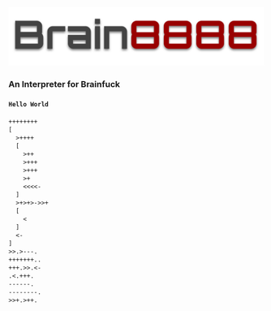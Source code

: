### <img src="./brain8888.svg" />
### An Interpreter for Brainfuck

#### `Hello World`
```
++++++++
[
  >++++
  [
    >++
    >+++
    >+++
    >+
    <<<<-
  ]
  >+>+>->>+
  [
    <
  ]
  <-
]
>>.>---.
+++++++..
+++.>>.<-
.<.+++.
------.
--------.
>>+.>++.
```
